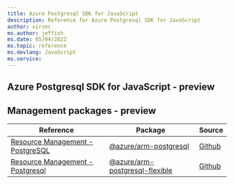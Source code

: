 ```yaml
---
title: Azure Postgresql SDK for JavaScript
description: Reference for Azure Postgresql SDK for JavaScript
author: xirzec
ms.author: jeffish
ms.date: 05/04/2022
ms.topic: reference
ms.devlang: JavaScript
ms.service:  
---
```

## Azure Postgresql SDK for JavaScript - preview
## Management packages - preview
| Reference | Package | Source |
|---|---|---|
|[Resource Management - PostgreSQL](javascript/api/overview/azure/arm-postgresql-readme)|[@azure/arm-postgresql](https://www.npmjs.com/package/@azure/arm-postgresql)|[Github](https://github.com/Azure/azure-sdk-for-js/blob/main/sdk/postgresql/arm-postgresql)|
|[Resource Management - Postgresql](javascript/api/overview/azure/arm-postgresql-flexible-readme)|[@azure/arm-postgresql-flexible](https://www.npmjs.com/package/@azure/arm-postgresql-flexible)|[Github](https://github.com/Azure/azure-sdk-for-js/blob/main/sdk/postgresql/arm-postgresql-flexible)|

